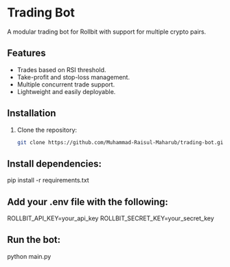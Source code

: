 # Trading Bot

A modular trading bot for Rollbit with support for multiple crypto pairs.

## Features
- Trades based on RSI threshold.
- Take-profit and stop-loss management.
- Multiple concurrent trade support.
- Lightweight and easily deployable.

## Installation
1. Clone the repository:
   ```bash
   git clone https://github.com/Muhammad-Raisul-Maharub/trading-bot.git

## Install dependencies:
pip install -r requirements.txt

## Add your .env file with the following:
ROLLBIT_API_KEY=your_api_key
ROLLBIT_SECRET_KEY=your_secret_key

## Run the bot:
python main.py
